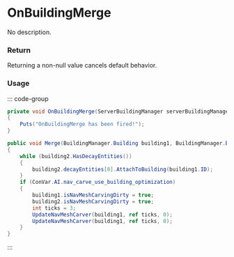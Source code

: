 # OnBuildingMerge
<Badge type="info" text="Structure"/><Badge type="danger" text="Carbon Compatible"/><Badge type="warning" text="Oxide Compatible"/>
No description.
### Return
Returning a non-null value cancels default behavior.

### Usage
::: code-group
```csharp [Example]
private void OnBuildingMerge(ServerBuildingManager serverBuildingManager)
{
	Puts("OnBuildingMerge has been fired!");
}
```
```csharp [Source — Assembly-CSharp @ ServerBuildingManager]
public void Merge(BuildingManager.Building building1, BuildingManager.Building building2)
{
	while (building2.HasDecayEntities())
	{
		building2.decayEntities[0].AttachToBuilding(building1.ID);
	}
	if (ConVar.AI.nav_carve_use_building_optimization)
	{
		building1.isNavMeshCarvingDirty = true;
		building2.isNavMeshCarvingDirty = true;
		int ticks = 3;
		UpdateNavMeshCarver(building1, ref ticks, 0);
		UpdateNavMeshCarver(building1, ref ticks, 0);
	}
}

```
:::
